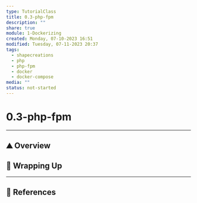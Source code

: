 ```yaml
---  
type: TutorialClass  
title: 0.3-php-fpm  
description: ""  
share: true  
module: 1-Dockerizing  
created: Monday, 07-10-2023 16:51  
modified: Tuesday, 07-11-2023 20:37  
tags:  
  - shapecreations  
  - php  
  - php-fpm  
  - docker  
  - docker-compose  
media: ""  
status: not-started  
---  
```

  
  
# 0.3-php-fpm  
  
---  
  
## ⛰ Overview  
  
## 🎁 Wrapping Up  
  
---  
  
## 📖 References  
